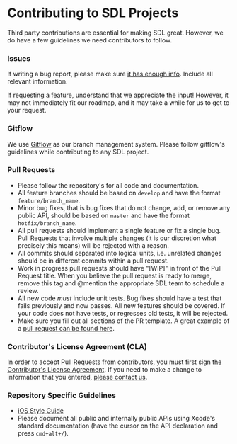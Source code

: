 # Contributing to SDL Projects

Third party contributions are essential for making SDL great. However, we do have a few guidelines we need contributors to follow.

### Issues
If writing a bug report, please make sure [it has enough info](https://your.bugreportneedsmore.info). Include all relevant information.

If requesting a feature, understand that we appreciate the input! However, it may not immediately fit our roadmap, and it may take a while for us to get to your request.

### Gitflow
We use [Gitflow](http://nvie.com/posts/a-successful-git-branching-model/) as our branch management system. Please follow gitflow's guidelines while contributing to any SDL project.

### Pull Requests
* Please follow the repository's for all code and documentation.
* All feature branches should be based on `develop` and have the format `feature/branch_name`.
* Minor bug fixes, that is bug fixes that do not change, add, or remove any public API, should be based on `master` and have the format `hotfix/branch_name`.
* All pull requests should implement a single feature or fix a single bug. Pull Requests that involve multiple changes (it is our discretion what precisely this means) will be rejected with a reason.
* All commits should separated into logical units, i.e. unrelated changes should be in different commits within a pull request.
* Work in progress pull requests should have "[WIP]" in front of the Pull Request title. When you believe the pull request is ready to merge, remove this tag and @mention the appropriate SDL team to schedule a review.
* All new code *must* include unit tests. Bug fixes should have a test that fails previously and now passes. All new features should be covered. If your code does not have tests, or regresses old tests, it will be rejected.
* Make sure you fill out all sections of the PR template. A great example of a [pull request can be found here](https://github.com/smartdevicelink/sdl_ios/pull/1688).

### Contributor's License Agreement (CLA)
In order to accept Pull Requests from contributors, you must first sign [the Contributor's License Agreement](https://docs.google.com/forms/d/1VNR8EUd5b46cQ7uNbCq1fJmnu0askNpUp5dudLKRGpU/viewform). If you need to make a change to information that you entered, [please contact us](mailto:admin@smartdevicelink.com).

### Repository Specific Guidelines
  * [iOS Style Guide](https://github.com/smartdevicelink/sdl_ios/wiki/Objective-C-Style-Guide)
  * Please document all public and internally public APIs using Xcode's standard documentation (have the cursor on the API declaration and press `cmd+alt+/`).
